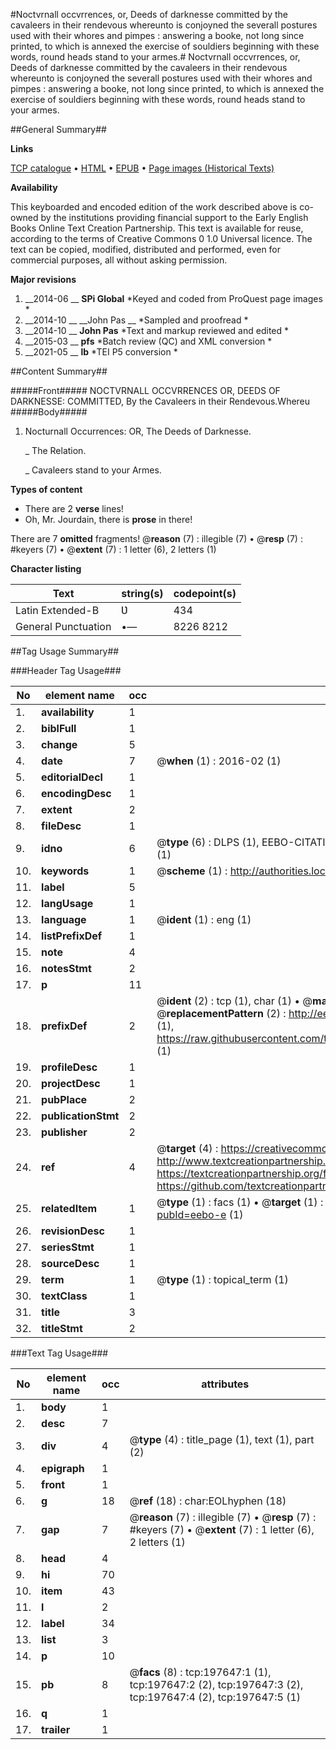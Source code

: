 #Noctvrnall occvrrences, or, Deeds of darknesse committed by the cavaleers in their rendevous whereunto is conjoyned the severall postures used with their whores and pimpes : answering a booke, not long since printed, to which is annexed the exercise of souldiers beginning with these words, round heads stand to your armes.#
Noctvrnall occvrrences, or, Deeds of darknesse committed by the cavaleers in their rendevous whereunto is conjoyned the severall postures used with their whores and pimpes : answering a booke, not long since printed, to which is annexed the exercise of souldiers beginning with these words, round heads stand to your armes.

##General Summary##

**Links**

[TCP catalogue](http://www.ota.ox.ac.uk/tcp/)  • 
[HTML](http://tei.it.ox.ac.uk/tcp/Texts-HTML/free/B27/B27447.html)  • 
[EPUB](http://tei.it.ox.ac.uk/tcp/Texts-EPUB/free/B27/B27447.epub) • 
[Page images (Historical Texts)](https://historicaltexts.jisc.ac.uk/eebo-12282050e)

**Availability**

This keyboarded and encoded edition of the work described above is co-owned by the
    institutions providing financial support to the Early English Books Online Text Creation
    Partnership. This text is available for reuse, according to the terms of  Creative Commons 0 1.0 Universal
    licence. The text can be copied, modified, distributed and performed, even for commercial
    purposes, all without asking permission.

**Major revisions**

1. __2014-06 __ __SPi Global__ *Keyed and coded from ProQuest page images *
1. __2014-10 __ __John Pas __ *Sampled and proofread *
1. __2014-10 __ __John Pas__ *Text and markup reviewed and edited *
1. __2015-03 __ __pfs__ *Batch review (QC) and XML conversion *
1. __2021-05 __ __lb__ *TEI P5 conversion *

##Content Summary##

#####Front#####
NOCTVRNALL OCCVRRENCES OR, DEEDS OF DARKNESSE: COMMITTED, By the Cavaleers in their Rendevous.Whereu
#####Body#####

1. Nocturnall Occurrences: OR, The Deeds of Darknesse.

    _ The Relation.

    _ Cavaleers stand to your Armes.

**Types of content**

  * There are 2 **verse** lines!
  * Oh, Mr. Jourdain, there is **prose** in there!

There are 7 **omitted** fragments! 
 @__reason__ (7) : illegible (7)  •  @__resp__ (7) : #keyers (7)  •  @__extent__ (7) : 1 letter (6), 2 letters (1)

**Character listing**


|Text|string(s)|codepoint(s)|
|---|---|---|
|Latin Extended-B|Ʋ|434|
|General Punctuation|•—|8226 8212|

##Tag Usage Summary##

###Header Tag Usage###

|No|element name|occ|attributes|
|---|---|---|---|
|1.|__availability__|1||
|2.|__biblFull__|1||
|3.|__change__|5||
|4.|__date__|7| @__when__ (1) : 2016-02 (1)|
|5.|__editorialDecl__|1||
|6.|__encodingDesc__|1||
|7.|__extent__|2||
|8.|__fileDesc__|1||
|9.|__idno__|6| @__type__ (6) : DLPS (1), EEBO-CITATION (1), VID (1), EEBO-PROQUEST (1), STC (1), OCLC (1)|
|10.|__keywords__|1| @__scheme__ (1) : http://authorities.loc.gov/ (1)|
|11.|__label__|5||
|12.|__langUsage__|1||
|13.|__language__|1| @__ident__ (1) : eng (1)|
|14.|__listPrefixDef__|1||
|15.|__note__|4||
|16.|__notesStmt__|2||
|17.|__p__|11||
|18.|__prefixDef__|2| @__ident__ (2) : tcp (1), char (1)  •  @__matchPattern__ (2) : ([0-9\-]+):([0-9IVX]+) (1), (.+) (1)  •  @__replacementPattern__ (2) : http://eebo.chadwyck.com/downloadtiff?vid=$1&page=$2 (1), https://raw.githubusercontent.com/textcreationpartnership/Texts/master/tcpchars.xml#$1 (1)|
|19.|__profileDesc__|1||
|20.|__projectDesc__|1||
|21.|__pubPlace__|2||
|22.|__publicationStmt__|2||
|23.|__publisher__|2||
|24.|__ref__|4| @__target__ (4) : https://creativecommons.org/publicdomain/zero/1.0/ (1), http://www.textcreationpartnership.org/docs/. (1), https://textcreationpartnership.org/faq/#faq05 (1), https://github.com/textcreationpartnership (1)|
|25.|__relatedItem__|1| @__type__ (1) : facs (1)  •  @__target__ (1) : https://data.historicaltexts.jisc.ac.uk/view?pubId=eebo-e (1)|
|26.|__revisionDesc__|1||
|27.|__seriesStmt__|1||
|28.|__sourceDesc__|1||
|29.|__term__|1| @__type__ (1) : topical_term (1)|
|30.|__textClass__|1||
|31.|__title__|3||
|32.|__titleStmt__|2||


###Text Tag Usage###

|No|element name|occ|attributes|
|---|---|---|---|
|1.|__body__|1||
|2.|__desc__|7||
|3.|__div__|4| @__type__ (4) : title_page (1), text (1), part (2)|
|4.|__epigraph__|1||
|5.|__front__|1||
|6.|__g__|18| @__ref__ (18) : char:EOLhyphen (18)|
|7.|__gap__|7| @__reason__ (7) : illegible (7)  •  @__resp__ (7) : #keyers (7)  •  @__extent__ (7) : 1 letter (6), 2 letters (1)|
|8.|__head__|4||
|9.|__hi__|70||
|10.|__item__|43||
|11.|__l__|2||
|12.|__label__|34||
|13.|__list__|3||
|14.|__p__|10||
|15.|__pb__|8| @__facs__ (8) : tcp:197647:1 (1), tcp:197647:2 (2), tcp:197647:3 (2), tcp:197647:4 (2), tcp:197647:5 (1)|
|16.|__q__|1||
|17.|__trailer__|1||
